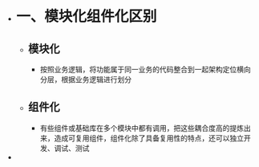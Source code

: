 - # 一、模块化组件化区别
	- ## 模块化
		- 按照业务逻辑，将功能属于同一业务的代码整合到一起架构定位横向分层，根据业务逻辑进行划分
	- ## 组件化
		- 有些组件或基础库在多个模块中都有调用，把这些耦合度高的提炼出来，造成可复用组件，组件化除了具备复用性的特点，还可以独立开发、调试、测试
-
